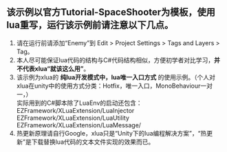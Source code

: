 ## 该示例以官方Tutorial-SpaceShooter为模板，使用lua重写，运行该示例前请注意以下几点。
1. 请在运行前请添加“Enemy”到 Edit > Project Settings > Tags and Layers > Tag。
1. 本人尽可能保证lua代码的结构与C#代码结构相似，方便初学者对比学习，**并不代表xlua“就该这么用”**。
1. 该示例为xlua的 **纯lua开发模式中，lua唯一入口方式** 的使用示例。（个人对xlua在unity中的使用方式分类：Hotfix，唯一入口，MonoBehaviour一对一，）  
实际用到的C#脚本除了LuaEnv的启动还包含：  
EZFramework/XLuaExtension/LuaInjector  
EZFramework/XLuaExtension/LuaUtility  
EZFramework/XLuaExtension/LuaMessage/  
1. 热更新原理请自行Google，xlua只是“Unity下的lua编程解决方案”，“热更新”是下载替换lua代码的文本文件实现的效果而已。